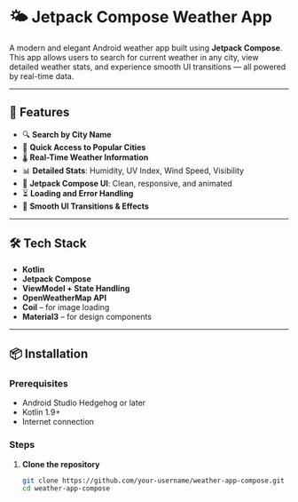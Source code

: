 # 🌤️ Jetpack Compose Weather App

A modern and elegant Android weather app built using **Jetpack Compose**. This app allows users to search for current weather in any city, view detailed weather stats, and experience smooth UI transitions — all powered by real-time data.

---

## 🚀 Features

- 🔍 **Search by City Name**
- 📍 **Quick Access to Popular Cities**
- 🌡️ **Real-Time Weather Information**
- 📊 **Detailed Stats**: Humidity, UV Index, Wind Speed, Visibility
- 🎨 **Jetpack Compose UI**: Clean, responsive, and animated
- ⏳ **Loading and Error Handling**
- 🌈 **Smooth UI Transitions & Effects**
---

## 🛠️ Tech Stack

- **Kotlin**
- **Jetpack Compose**
- **ViewModel + State Handling**
- **OpenWeatherMap API** 
- **Coil** – for image loading
- **Material3** – for design components

---

## 📦 Installation

### Prerequisites

- Android Studio Hedgehog or later
- Kotlin 1.9+
- Internet connection

### Steps

1. **Clone the repository**
   ```bash
   git clone https://github.com/your-username/weather-app-compose.git
   cd weather-app-compose

